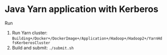 # Java Yarn application with Kerberos

Run

1. Run Yarn cluster: `Building+/Docker+/DockerImage+/Application+/Hadoop+/Hadoop2+/YarnHdfsKerberosCluster`
1. Build and submit: `./submit.sh`
